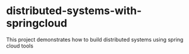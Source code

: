 # distributed-systems-with-springcloud
This project demonstrates how to build distributed systems using spring cloud tools
